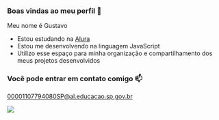 ### Boas vindas ao meu perfil 🖤

Meu nome é Gustavo
- Estou estudando na [Alura](https://www.alura.com.br)
- Estou me desenvolvendo na linguagem JavaScript
- Utilizo esse espaço para minha organização e compartilhamento dos meus projetos desenvolvidos

### Você pode entrar em contato comigo 📫

00001107794080SP@al.educacao.sp.gov.br

![](https://media1.tenor.com/m/Y-PSZpGwxdAAAAAC/hmm-sus.gif)
